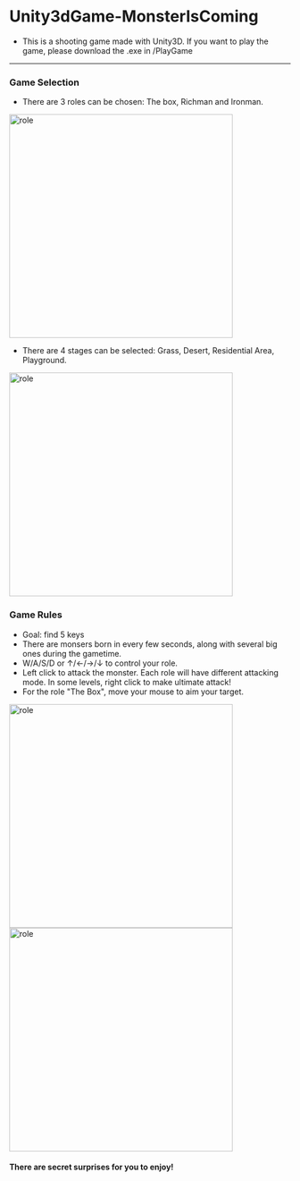 # Unity3dGame-MonsterIsComing
- This is a shooting game made with Unity3D. If you want to play the game, please download the .exe in /PlayGame

--------------------------------------------------------

### Game Selection
- There are 3 roles can be chosen: The box, Richman and Ironman.
<img width="400" alt="role" src="https://user-images.githubusercontent.com/57138654/155169013-82fc5fa2-9a0f-4ac3-a435-491c7447adb3.png">

- There are 4 stages can be selected: Grass, Desert, Residential Area, Playground.
<img width="400" alt="role" src="https://user-images.githubusercontent.com/57138654/155169823-f59c6bad-9fa9-41b1-b2e7-9fff048376a9.png">

### Game Rules
- Goal: find 5 keys
- There are monsers born in every few seconds, along with several big ones during the gametime.
- W/A/S/D or ↑/←/→/↓ to control your role.
- Left click to attack the monster. Each role will have different attacking mode. In some levels, right click to make ultimate attack!
- For the role "The Box", move your mouse to aim your target.  
<img width="400" alt="role" src="https://user-images.githubusercontent.com/57138654/155170512-f4d2f551-0e26-4fca-9062-c0f94499d4cd.png">
<img width="400" alt="role" src="https://user-images.githubusercontent.com/57138654/155171904-2657acba-87cd-4875-ad3d-249f61039a1c.png">

#### There are secret surprises for you to enjoy!


